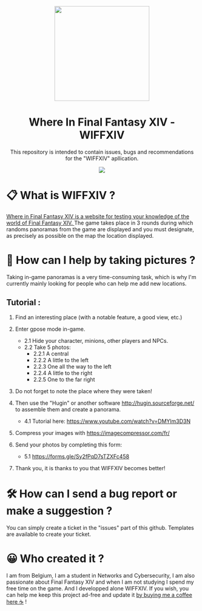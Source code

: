 <p align="center">
  <a href="https:\\example.com">
    <img src="https://user-images.githubusercontent.com/61802710/139016526-f60e8fcb-4785-4d9b-b07f-b4079ea400ba.png" width="250"/>
  </a>
 </p>
<h1 align="center">
  Where In Final Fantasy XIV - WIFFXIV
</h1>
<p align="center">
  This repository is intended to contain issues, bugs and recommendations for the "WIFFXIV" apllication.
</p>

<p align="center">
  <a href="https:\\example.com">
    <img src="https://user-images.githubusercontent.com/61802710/139016455-3463057a-79d7-4fb9-80f9-1a7f0d6813ae.png"/>
  </a>
</p>

# 📋 What is WIFFXIV ?
<a href="https:\\example.com">
Where in Final Fantasy XIV is a website for testing your knowledge of the world of Final Fantasy XIV.
</a>
The game takes place in 3 rounds during which randoms panoramas from the game are displayed and you must designate, as precisely as possible on the map the location displayed.


# 📸 How can I help by taking pictures ?
Taking in-game panoramas is a very time-consuming task, which is why I'm currently mainly looking for people who can help me add new locations.
## Tutorial : 
1. Find an interesting place (with a notable feature, a good view, etc.)
2. Enter gpose mode in-game.
   - 2.1 Hide your character, minions, other players and NPCs.
   - 2.2 Take 5 photos:
      - 2.2.1 A central
      - 2.2.2 A little to the left
      - 2.2.3 One all the way to the left
      - 2.2.4 A little to the right
      - 2.2.5 One to the far right
3. Do not forget to note the place where they were taken!
4. Then use the "Hugin" or another software http://hugin.sourceforge.net/ to assemble them and create a panorama.
    - 4.1 Tutorial here: https://www.youtube.com/watch?v=DMYlm3D3N
5. Compress your images with https://imagecompressor.com/fr/
6. Send your photos by completing this form:
    - 5.1 https://forms.gle/Sy2fPqD7sTZXFc458

7. Thank you, it is thanks to you that WIFFXIV becomes better!

# 🛠 How can I send a bug report or make a suggestion ?
You can simply create a ticket in the "issues" part of this github.
Templates are available to create your ticket.

# 😀 Who created it ?
I am from Belgium, I am a student in Networks and Cybersecurity, I am also passionate about Final Fantasy XIV and when I am not studying I spend my free time on the game.
And I developped alone WIFFXIV.
If you wish, you can help me keep this project ad-free and update it <a href="https://ko-fi.com/samhourai">by buying me a coffee here ☕</a> !
